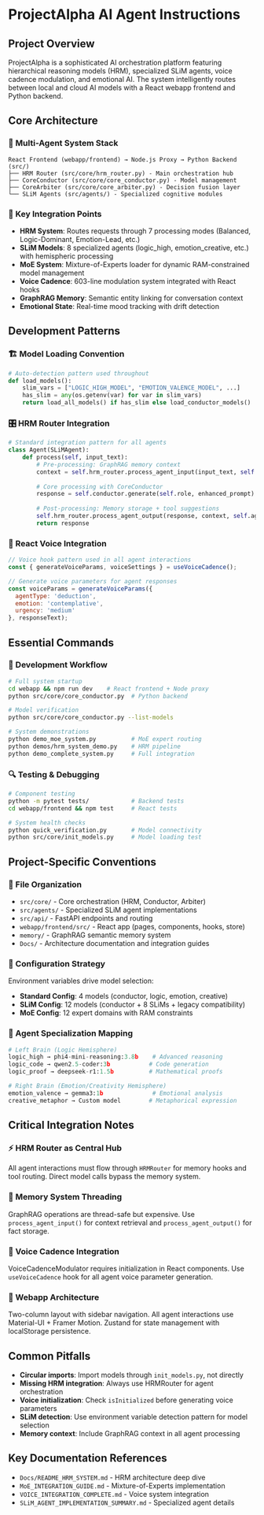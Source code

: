# ProjectAlpha AI Agent Instructions

## Project Overview
ProjectAlpha is a sophisticated AI orchestration platform featuring hierarchical reasoning models (HRM), specialized SLiM agents, voice cadence modulation, and emotional AI. The system intelligently routes between local and cloud AI models with a React webapp frontend and Python backend.

## Core Architecture

### 🧠 Multi-Agent System Stack
```
React Frontend (webapp/frontend) → Node.js Proxy → Python Backend (src/)
├── HRM Router (src/core/hrm_router.py) - Main orchestration hub
├── CoreConductor (src/core/core_conductor.py) - Model management
├── CoreArbiter (src/core/core_arbiter.py) - Decision fusion layer
└── SLiM Agents (src/agents/) - Specialized cognitive modules
```

### 🔧 Key Integration Points
- **HRM System**: Routes requests through 7 processing modes (Balanced, Logic-Dominant, Emotion-Lead, etc.)
- **SLiM Models**: 8 specialized agents (logic_high, emotion_creative, etc.) with hemispheric processing
- **MoE System**: Mixture-of-Experts loader for dynamic RAM-constrained model management
- **Voice Cadence**: 603-line modulation system integrated with React hooks
- **GraphRAG Memory**: Semantic entity linking for conversation context
- **Emotional State**: Real-time mood tracking with drift detection

## Development Patterns

### 🏗️ Model Loading Convention
```python
# Auto-detection pattern used throughout
def load_models():
    slim_vars = ["LOGIC_HIGH_MODEL", "EMOTION_VALENCE_MODEL", ...]
    has_slim = any(os.getenv(var) for var in slim_vars)
    return load_all_models() if has_slim else load_conductor_models()
```

### 🎛️ HRM Router Integration
```python
# Standard integration pattern for all agents
class Agent(SLiMAgent):
    def process(self, input_text):
        # Pre-processing: GraphRAG memory context
        context = self.hrm_router.process_agent_input(input_text, self.agent_type)
        
        # Core processing with CoreConductor
        response = self.conductor.generate(self.role, enhanced_prompt)
        
        # Post-processing: Memory storage + tool suggestions
        self.hrm_router.process_agent_output(response, context, self.agent_type)
        return response
```

### 🎨 React Voice Integration
```javascript
// Voice hook pattern used in all agent interactions
const { generateVoiceParams, voiceSettings } = useVoiceCadence();

// Generate voice parameters for agent responses
const voiceParams = generateVoiceParams({
  agentType: 'deduction',
  emotion: 'contemplative',
  urgency: 'medium'
}, responseText);
```

## Essential Commands

### 🚀 Development Workflow
```bash
# Full system startup
cd webapp && npm run dev    # React frontend + Node proxy
python src/core/core_conductor.py  # Python backend

# Model verification
python src/core/core_conductor.py --list-models

# System demonstrations
python demo_moe_system.py          # MoE expert routing
python demos/hrm_system_demo.py    # HRM pipeline
python demo_complete_system.py     # Full integration
```

### 🔍 Testing & Debugging
```bash
# Component testing
python -m pytest tests/            # Backend tests
cd webapp/frontend && npm test     # React tests

# System health checks
python quick_verification.py       # Model connectivity
python src/core/init_models.py     # Model loading test
```

## Project-Specific Conventions

### 📁 File Organization
- `src/core/` - Core orchestration (HRM, Conductor, Arbiter)
- `src/agents/` - Specialized SLiM agent implementations  
- `src/api/` - FastAPI endpoints and routing
- `webapp/frontend/src/` - React app (pages, components, hooks, store)
- `memory/` - GraphRAG semantic memory system
- `Docs/` - Architecture documentation and integration guides

### 🔧 Configuration Strategy
Environment variables drive model selection:
- **Standard Config**: 4 models (conductor, logic, emotion, creative)
- **SLiM Config**: 12 models (conductor + 8 SLiMs + legacy compatibility)
- **MoE Config**: 12 expert domains with RAM constraints

### 🎯 Agent Specialization Mapping
```python
# Left Brain (Logic Hemisphere)
logic_high → phi4-mini-reasoning:3.8b    # Advanced reasoning
logic_code → qwen2.5-coder:3b           # Code generation
logic_proof → deepseek-r1:1.5b          # Mathematical proofs

# Right Brain (Emotion/Creativity Hemisphere)  
emotion_valence → gemma3:1b              # Emotional analysis
creative_metaphor → Custom model        # Metaphorical expression
```

## Critical Integration Notes

### ⚡ HRM Router as Central Hub
All agent interactions must flow through `HRMRouter` for memory hooks and tool routing. Direct model calls bypass the memory system.

### 🧠 Memory System Threading
GraphRAG operations are thread-safe but expensive. Use `process_agent_input()` for context retrieval and `process_agent_output()` for fact storage.

### 🎵 Voice Cadence Integration
VoiceCadenceModulator requires initialization in React components. Use `useVoiceCadence` hook for all agent voice parameter generation.

### 📱 Webapp Architecture
Two-column layout with sidebar navigation. All agent interactions use Material-UI + Framer Motion. Zustand for state management with localStorage persistence.

## Common Pitfalls

- **Circular imports**: Import models through `init_models.py`, not directly
- **Missing HRM integration**: Always use HRMRouter for agent orchestration
- **Voice initialization**: Check `isInitialized` before generating voice parameters
- **SLiM detection**: Use environment variable detection pattern for model selection
- **Memory context**: Include GraphRAG context in all agent processing

## Key Documentation References
- `Docs/README_HRM_SYSTEM.md` - HRM architecture deep dive
- `MoE_INTEGRATION_GUIDE.md` - Mixture-of-Experts implementation
- `VOICE_INTEGRATION_COMPLETE.md` - Voice system integration
- `SLiM_AGENT_IMPLEMENTATION_SUMMARY.md` - Specialized agent details
